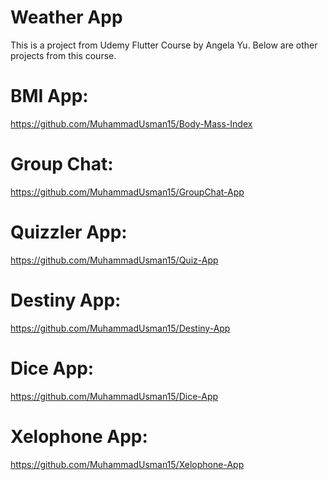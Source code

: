 # Weather App

This is a project from Udemy Flutter Course by Angela Yu.
Below are other projects from this course.

# BMI App: 
https://github.com/MuhammadUsman15/Body-Mass-Index

# Group Chat: 

https://github.com/MuhammadUsman15/GroupChat-App

# Quizzler App: 

https://github.com/MuhammadUsman15/Quiz-App

# Destiny App: 

https://github.com/MuhammadUsman15/Destiny-App

# Dice App: 

https://github.com/MuhammadUsman15/Dice-App

# Xelophone App: 

https://github.com/MuhammadUsman15/Xelophone-App
